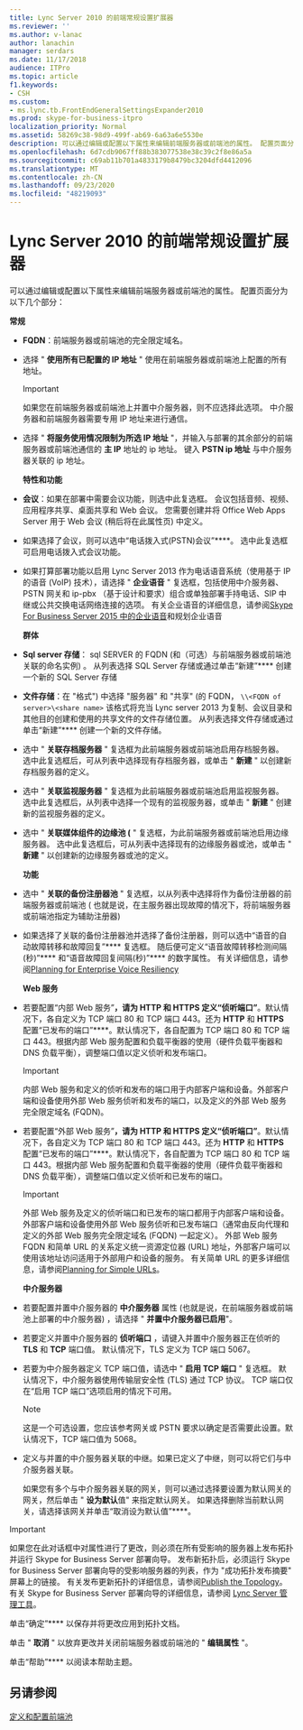 ```yaml
---
title: Lync Server 2010 的前端常规设置扩展器
ms.reviewer: ''
ms.author: v-lanac
author: lanachin
manager: serdars
ms.date: 11/17/2018
audience: ITPro
ms.topic: article
f1.keywords:
- CSH
ms.custom:
- ms.lync.tb.FrontEndGeneralSettingsExpander2010
ms.prod: skype-for-business-itpro
localization_priority: Normal
ms.assetid: 58269c38-98d9-499f-ab69-6a63a6e5530e
description: 可以通过编辑或配置以下属性来编辑前端服务器或前端池的属性。 配置页面分为以下几个部分：
ms.openlocfilehash: 6d7cdb9067ff88b383077538e38c39c2f8e86a5a
ms.sourcegitcommit: c69ab11b701a4833179b8479bc3204dfd4412096
ms.translationtype: MT
ms.contentlocale: zh-CN
ms.lasthandoff: 09/23/2020
ms.locfileid: "48219093"
---
```

# <a name="front-end-general-settings-expander-for-lync-server-2010"></a>Lync Server 2010 的前端常规设置扩展器

可以通过编辑或配置以下属性来编辑前端服务器或前端池的属性。 配置页面分为以下几个部分：

 **常规**

- **FQDN**：前端服务器或前端池的完全限定域名。

- 选择 " **使用所有已配置的 IP 地址** " 使用在前端服务器或前端池上配置的所有地址。

    > [!IMPORTANT]
    > 如果您在前端服务器或前端池上并置中介服务器，则不应选择此选项。 中介服务器和前端服务器需要专用 IP 地址来进行通信。

- 选择 " **将服务使用情况限制为所选 IP 地址** "，并输入与部署的其余部分的前端服务器或前端池通信的 **主 IP** 地址的 ip 地址。 键入 **PSTN ip 地址** 与中介服务器关联的 ip 地址。

    **特性和功能**

- **会议**：如果在部署中需要会议功能，则选中此复选框。 会议包括音频、视频、应用程序共享、桌面共享和 Web 会议。 您需要创建并将 Office Web Apps Server 用于 Web 会议 (稍后将在此属性页) 中定义。

- 如果选择了会议，则可以选中“电话拨入式(PSTN)会议”****。 选中此复选框可启用电话拨入式会议功能。

- 如果打算部署功能以启用 Lync Server 2013 作为电话语音系统（使用基于 IP 的语音 (VoIP) 技术），请选择 " **企业语音** " 复选框，包括使用中介服务器、PSTN 网关和 ip-pbx （基于设计和要求）组合或单独部署手持电话、SIP 中继或公共交换电话网络连接的选项。 有关企业语音的详细信息，请参阅[Skype For Business Server 2015 中的](../../plan-your-deployment/enterprise-voice-solution/enterprise-voice.md)[企业语音](https://technet.microsoft.com/library/c9da8099-6f4f-4346-ac67-f041bb96072c.aspx)和规划企业语音

    **群体**

- **Sql server 存储**： sql SERVER 的 FQDN (和（可选）与前端服务器或前端池关联的命名实例) 。 从列表选择 SQL Server 存储或通过单击“新建”**** 创建一个新的 SQL Server 存储

- **文件存储**：在 "格式") 中选择 "服务器" 和 "共享" (的 FQDN，  `\\<FQDN of server>\<share name>` 该格式将充当 Lync server 2013 为复制、会议目录和其他目的创建和使用的共享文件的文件存储位置。 从列表选择文件存储或通过单击“新建”**** 创建一个新的文件存储。

- 选中 " **关联存档服务器** " 复选框为此前端服务器或前端池启用存档服务器。 选中此复选框后，可从列表中选择现有存档服务器，或单击 " **新建** " 以创建新存档服务器的定义。

- 选中 " **关联监视服务器** " 复选框为此前端服务器或前端池启用监视服务器。 选中此复选框后，从列表中选择一个现有的监视服务器，或单击 " **新建** " 创建新的监视服务器的定义。

- 选中 " **关联媒体组件的边缘池 (** " 复选框，为此前端服务器或前端池启用边缘服务器。 选中此复选框后，可从列表中选择现有的边缘服务器或池，或单击 " **新建** " 以创建新的边缘服务器或池的定义。

  **功能**

- 选中 " **关联的备份注册器池** " 复选框，以从列表中选择将作为备份注册器的前端服务器或前端池 ( 也就是说，在主服务器出现故障的情况下，将前端服务器或前端池指定为辅助注册器) 

- 如果选择了关联的备份注册器池并选择了备份注册器，则可以选中“语音的自动故障转移和故障回复”**** 复选框。 随后便可定义“语音故障转移检测间隔(秒)”**** 和“语音故障回复间隔(秒)”**** 的数字属性。 有关详细信息，请参阅[Planning for Enterprise Voice Resiliency](https://technet.microsoft.com/library/ca116700-1055-4ca5-9b87-4c7f380c3655.aspx)

  **Web 服务**

- 若要配置“内部 Web 服务”****，请为 **HTTP** 和 **HTTPS** 定义“侦听端口”****。默认情况下，各自定义为 TCP 端口 80 和 TCP 端口 443。还为 **HTTP** 和 **HTTPS** 配置“已发布的端口”****。默认情况下，各自配置为 TCP 端口 80 和 TCP 端口 443。根据内部 Web 服务配置和负载平衡器的使用（硬件负载平衡器和 DNS 负载平衡），调整端口值以定义侦听和发布端口。

    > [!IMPORTANT]
    > 内部 Web 服务和定义的侦听和发布的端口用于内部客户端和设备。外部客户端和设备使用外部 Web 服务侦听和发布的端口，以及定义的外部 Web 服务完全限定域名 (FQDN)。

- 若要配置“外部 Web 服务”****，请为 **HTTP** 和 **HTTPS** 定义“侦听端口”****。默认情况下，各自定义为 TCP 端口 80 和 TCP 端口 443。还为 **HTTP** 和 **HTTPS** 配置“已发布的端口”****。默认情况下，各自配置为 TCP 端口 80 和 TCP 端口 443。根据内部 Web 服务配置和负载平衡器的使用（硬件负载平衡器和 DNS 负载平衡），调整端口值以定义侦听和已发布的端口。

    > [!IMPORTANT]
    > 外部 Web 服务及定义的侦听端口和已发布的端口都用于内部客户端和设备。 外部客户端和设备使用外部 Web 服务侦听和已发布端口（通常由反向代理和定义的外部 Web 服务完全限定域名 (FQDN) 一起定义）。 外部 Web 服务 FQDN 和简单 URL 的关系定义统一资源定位器 (URL) 地址，外部客户端可以使用该地址访问适用于外部用户和设备的服务。 有关简单 URL 的更多详细信息，请参阅[Planning for Simple URLs](https://technet.microsoft.com/library/20e4f4b6-b7ff-4297-b00d-d1211ee800ac.aspx)。

  **中介服务器**

- 若要配置并置中介服务器的 **中介服务器** 属性 (也就是说，在前端服务器或前端池上部署的中介服务器) ，请选择 " **并置中介服务器已启用**"。

- 若要定义并置中介服务器的 **侦听端口** ，请键入并置中介服务器正在侦听的 **TLS** 和 **TCP** 端口值。 默认情况下，TLS 定义为 TCP 端口 5067。

- 若要为中介服务器定义 TCP 端口值，请选中 " **启用 TCP 端口** " 复选框。 默认情况下，中介服务器使用传输层安全性 (TLS) 通过 TCP 协议。 TCP 端口仅在“启用 TCP 端口”选项启用的情况下可用。

    > [!NOTE]
    > 这是一个可选设置，您应该参考网关或 PSTN 要求以确定是否需要此设置。默认情况下，TCP 端口值为 5068。

- 定义与并置的中介服务器关联的中继。如果已定义了中继，则可以将它们与中介服务器关联。

    如果您有多个与中介服务器关联的网关，则可以通过选择要设置为默认网关的网关，然后单击 " **设为默认**值" 来指定默认网关。 如果选择删除当前默认网关，请选择该网关并单击“取消设为默认值”****。

> [!IMPORTANT]
> 如果您在此对话框中对属性进行了更改，则必须在所有受影响的服务器上发布拓扑并运行 Skype for Business Server 部署向导。 发布新拓扑后，必须运行 Skype for Business Server 部署向导的受影响服务器的列表，作为 "成功拓扑发布摘要" 屏幕上的链接。 有关发布更新拓扑的详细信息，请参阅[Publish the Topology](https://technet.microsoft.com/library/3b5a744b-b3a8-4538-a55e-e2e4f72dff47.aspx)。 有关 Skype for Business Server 部署向导的详细信息，请参阅 [Lync Server 管理工具](https://technet.microsoft.com/library/9b006f93-4f3d-461d-89b8-e80a34fdb3c5.aspx)。

单击“确定”**** 以保存并将更改应用到拓扑文档。

单击 " **取消** " 以放弃更改并关闭前端服务器或前端池的 " **编辑属性** "。

单击“帮助”**** 以阅读本帮助主题。

## <a name="see-also"></a>另请参阅

[定义和配置前端池](https://technet.microsoft.com/library/713fc263-23dd-414a-b001-82932e4fe966.aspx)

